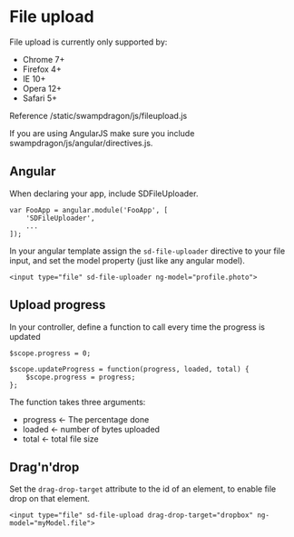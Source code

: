 # File upload

File upload is currently only supported by:

*  Chrome 7+
*  Firefox 4+
*  IE 10+
*  Opera 12+
*  Safari 5+

Reference /static/swampdragon/js/fileupload.js

If you are using AngularJS make sure you include swampdragon/js/angular/directives.js.

## Angular
When declaring your app, include SDFileUploader.

    var FooApp = angular.module('FooApp', [
        'SDFileUploader',
        ...
    ]);

In your angular template assign the ```sd-file-uploader``` directive to your file input,
and set the model property (just like any angular model).

    <input type="file" sd-file-uploader ng-model="profile.photo">

## Upload progress

In your controller, define a function to call every time the progress is updated

    $scope.progress = 0;

    $scope.updateProgress = function(progress, loaded, total) {
        $scope.progress = progress;
    };

The function takes three arguments: 

*  progress <- The percentage done
*  loaded <- number of bytes uploaded
*  total <- total file size


## Drag'n'drop

Set the ```drag-drop-target``` attribute to the id of an element, to enable file drop on that element.

    <input type="file" sd-file-upload drag-drop-target="dropbox" ng-model="myModel.file">
